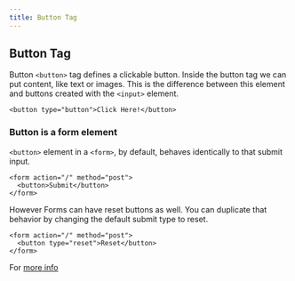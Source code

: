 ```yaml
---
title: Button Tag
---
```

## Button Tag

Button `<button>` tag defines a clickable button. Inside the button tag we can put content, like text or images. This is the difference between this element and buttons created with the `<input>` element.  
  
```
<button type="button">Click Here!</button>
```

### Button is a form element

`<button>` element in a `<form>`, by default, behaves identically to that submit input.
  
```
<form action="/" method="post">
  <button>Submit</button>
</form>
```

However Forms can have reset buttons as well. You can duplicate that behavior by changing the default submit type to reset.

```
<form action="/" method="post">
  <button type="reset">Reset</button>
</form>
``` 
  
For [more info](https://developer.mozilla.org/en-US/docs/Web/API/HTMLButtonElement)  


